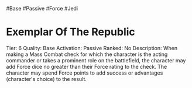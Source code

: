 #Base 
#Passive 
#Force 
#Jedi 

# Exemplar Of The Republic
Tier: 6
Quality: Base
Activation: Passive
Ranked: No
Description: When making a Mass Combat check for which the character is the acting commander or takes a prominent role on the battlefield, the character may add Force dice no greater than their Force rating to the check. The character may spend Force points to add success or advantages (character's choice) to the result.
